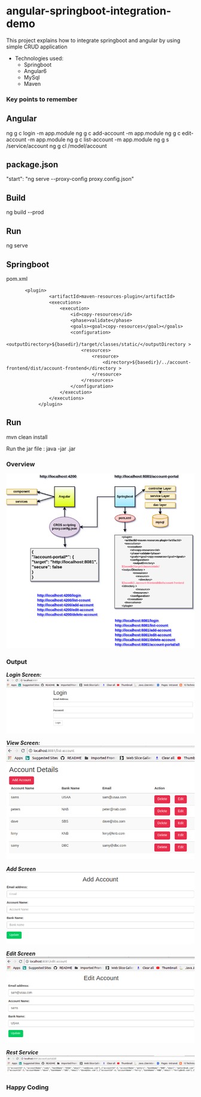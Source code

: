 # angular-springboot-integration-demo
This project explains how to integrate springboot and angular by using simple CRUD application

* Technologies used:
  * Springboot
  * Angular6
  * MySql
  * Maven
  
### Key points to remember

Angular
--------

ng g c login -m app.module
ng g c add-account -m app.module
ng g c edit-account -m app.module
ng g c list-account -m app.module
ng g s /service/account
ng g cl /model/account

package.json
------------
"start": "ng serve --proxy-config proxy.config.json"

Build
-----
ng build --prod

Run
---
ng serve


Springboot
----------
pom.xml

```
	   <plugin>
                <artifactId>maven-resources-plugin</artifactId>
                <executions>
                    <execution>
                        <id>copy-resources</id>
                        <phase>validate</phase>
                        <goals><goal>copy-resources</goal></goals>
                        <configuration>
                            <outputDirectory>${basedir}/target/classes/static/</outputDirectory >
                            <resources>
                                <resource>
                                    <directory>${basedir}/../account-frontend/dist/account-frontend</directory >
                                </resource>
                            </resources>
                        </configuration>
                    </execution>
                </executions>
            </plugin>
```

Run
---
mvn clean install

Run the jar file : java -jar <applicationname>.jar

### Overview


![angular-springboot.png](angular-springboot.png)


### Output

***Login Screen:***
![ang-login.png](ang-login.png)

***View Screen:***
![ang-view.png](ang-view.png)

***Add Screen***
![ang-add.png](ang-add.png)

***Edit Screen***
![ang-edit.png](ang-edit.png)

***Rest Service***
![ang-spring-view.png](ang-spring-view.png)

### Happy Coding 
